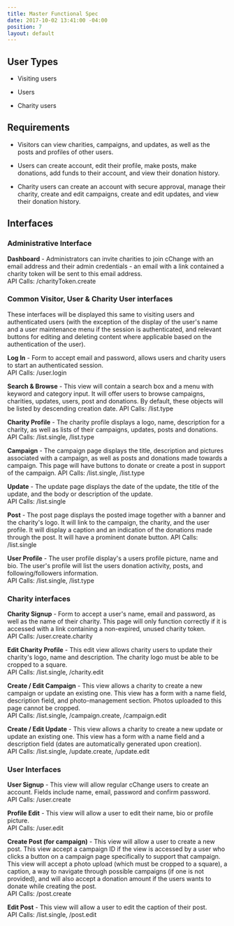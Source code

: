 ```yaml
---
title: Master Functional Spec
date: 2017-10-02 13:41:00 -04:00
position: 7
layout: default
---
```


## User Types

* Visiting users

* Users

* Charity users

## Requirements

* Visitors can view charities, campaigns, and updates, as well as the posts and profiles of other users.

* Users can create account, edit their profile, make posts, make donations, add funds to their account, and view their donation history.

* Charity users can create an account with secure approval, manage their charity, create and edit campaigns, create and edit updates, and view their donation history.

## Interfaces

### Administrative Interface

**Dashboard** - Administrators can invite charities to join cChange with an email address and their admin credentials - an email with a link contained a charity token will be sent to this email address.\
API Calls: /charityToken.create

### Common Visitor, User & Charity User interfaces

These interfaces will be displayed this same to visiting users and authenticated users (with the exception of the display of the user's name and a user maintenance menu if the session is authenticated, and relevant buttons for editing and deleting content where applicable based on the authentication of the user).

**Log In** - Form to accept email and password, allows users and charity users to start an authenticated session.  
API Calls: /user.login

**Search & Browse** - This view will contain a search box and a menu with keyword and category input. It will offer users to browse campaigns, charities, updates, users, post and donations. By default, these objects will be listed by descending creation date.
API Calls: /list.type

**Charity Profile** - The charity profile displays a logo, name, description for a charity, as well as lists of their campaigns, updates, posts and donations.  
API Calls: /list.single, /list.type

**Campaign** - The campaign page displays the title, description and pictures associated with a campaign, as well as posts and donations made towards a campaign. This page will have buttons to donate or create a post in support of the campaign.
API Calls: /list.single, /list.type

**Update** - The update page displays the date of the update, the title of the update, and the body or description of the update.  
API Calls: /list.single

**Post** - The post page displays the posted image together with a banner and the charity's logo. It will link to the campaign, the charity, and the user profile. It will display a caption and an indication of the donations made through the post. It will have a prominent donate button.
API Calls: /list.single

**User Profile** - The user profile display's a users profile picture, name and bio. The user's profile will list the users donation activity,  posts, and following/followers information.  
API Calls: /list.single, /list.type

### Charity interfaces

**Charity Signup** - Form to accept a user's name, email and password, as well as the name of their charity. This page will only function correctly if it is accessed with a link containing a non-expired, unused charity token.  
API Calls: /user.create.charity

**Edit Charity Profile** - This edit view allows charity users to update their charity's logo, name and description. The charity logo must be able to be cropped to a square.  
API Calls: /list.single, /charity.edit

**Create / Edit Campaign** - This view allows a charity to create a new campaign or update an existing one. This view has a form with a name field, description field, and photo-management section. Photos uploaded to this page cannot be cropped.  
API Calls: /list.single, /campaign.create, /campaign.edit

**Create / Edit Update** - This view allows a charity to create a new update or update an existing one. This view has a form with a name field and a description field (dates are automatically generated upon creation).  
API Calls: /list.single, /update.create, /update.edit

### User Interfaces

**User Signup** - This view will allow regular cChange users to create an account. Fields include name, email, password and confirm password.  
API Calls: /user.create

**Profile Edit** - This view will allow a user to edit their name, bio or profile picture.  
API Calls: /user.edit

**Create Post (for campaign)** - This view will allow a user to create a new post. This view accept a campaign ID if the view is accessed by a user who clicks a button on a campaign page specifically to support that campaign. This view will accept a photo upload (which must be cropped to a square), a caption, a way to navigate through possible campaigns (if one is not provided), and will also accept a donation amount if the users wants to donate while creating the post.  
API Calls: /post.create

**Edit Post** - This view will allow a user to edit the caption of their post.  
API Calls: /list.single, /post.edit